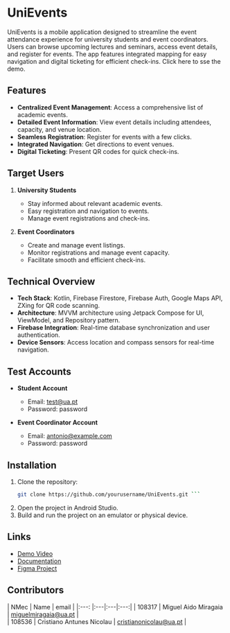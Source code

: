 # UniEvents

UniEvents is a mobile application designed to streamline the event attendance experience for university students and event coordinators. Users can browse upcoming lectures and seminars, access event details, and register for events. The app features integrated mapping for easy navigation and digital ticketing for efficient check-ins. Click here to sse the demo.

## Features

- **Centralized Event Management**: Access a comprehensive list of academic events.
- **Detailed Event Information**: View event details including attendees, capacity, and venue location.
- **Seamless Registration**: Register for events with a few clicks.
- **Integrated Navigation**: Get directions to event venues.
- **Digital Ticketing**: Present QR codes for quick check-ins.

## Target Users

1. **University Students**
   - Stay informed about relevant academic events.
   - Easy registration and navigation to events.
   - Manage event registrations and check-ins.

2. **Event Coordinators**
   - Create and manage event listings.
   - Monitor registrations and manage event capacity.
   - Facilitate smooth and efficient check-ins.

## Technical Overview

- **Tech Stack**: Kotlin, Firebase Firestore, Firebase Auth, Google Maps API, ZXing for QR code scanning.
- **Architecture**: MVVM architecture using Jetpack Compose for UI, ViewModel, and Repository pattern.
- **Firebase Integration**: Real-time database synchronization and user authentication.
- **Device Sensors**: Access location and compass sensors for real-time navigation.

## Test Accounts

- **Student Account**
  - Email: test@ua.pt
  - Password: password

- **Event Coordinator Account**
  - Email: antonio@example.com
  - Password: password

## Installation

1. Clone the repository:
   ```sh
   git clone https://github.com/yourusername/UniEvents.git ```

2. Open the project in Android Studio.
3. Build and run the project on an emulator or physical device.



## Links

- [Demo Video](https://youtu.be/uurvzu-DSVE) 
- [Documentation](#) 
- [Figma Project](#) 


## Contributors

| NMec | Name | email | 
|:---: |:---|:---|:---:|
| 108317 | Miguel Aido Miragaia         | [miguelmiragaia@ua.pt](https://github.com/Miragaia)              |   
| 108536 | Cristiano Antunes Nicolau    | [cristianonicolau@ua.pt](https://github.com/cristiano-nicolau)   |   
